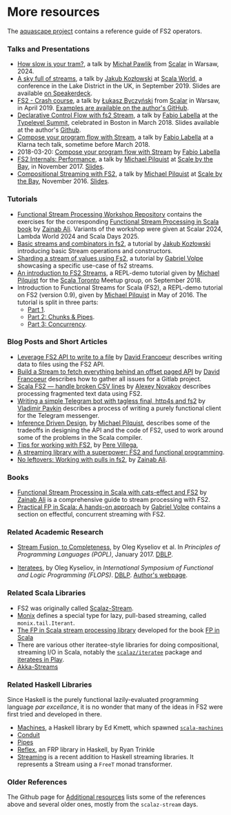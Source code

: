 # More resources

The [aquascape project](https://zainab-ali.github.io/aquascape/reference/) contains a reference guide of FS2 operators.

### Talks and Presentations

* [How slow is your tram?](https://www.youtube.com/watch?v=E-gnY0weqsk), a talk by [Michał Pawlik][majik-p] from [Scalar](https://www.scalar-conf.com/) in Warsaw, 2024.
* [A sky full of streams](https://www.youtube.com/watch?v=oluPEFlXumw), a talk by [Jakub Kozłowski][kubukoz] at [Scala World](https://scala.world), a conference in the Lake District in the UK, in September 2019. Slides are available [on Speakerdeck](https://speakerdeck.com/kubukoz/a-sky-full-of-streams).
* [FS2 - Crash course](https://www.youtube.com/watch?v=tbShO8eIXbI), a talk by [Łukasz Byczyński][lukasz-byczynski] from [Scalar](https://scalar-conf.com) in Warsaw, in April 2019. [Examples are available on the author's GitHub](https://github.com/lukaszbyczynski/scalar-fs2-cc).
* [Declarative Control Flow with fs2 Stream](https://www.youtube.com/watch?v=YSN__0VEsaw), a talk by [Fabio Labella][systemfw] at the [Typelevel Summit](https://typelevel.org/event/2018-03-summit-boston/), celebrated in Boston in March 2018. Slides available at the author's [Github](https://github.com/SystemFw/TL-Summit-Boston-2018).
* [Compose your program flow with Stream](https://www.youtube.com/watch?v=x3GLwl1FxcA), a talk by [Fabio Labella][systemfw] at a Klarna tech talk, sometime before March 2018.
* 2018-03-20: [Compose your program flow with Stream](https://www.youtube.com/watch?v=x3GLwl1FxcA) by [Fabio Labella][systemfw]
* [FS2 Internals: Performance](https://www.youtube.com/watch?v=TXxzMF14pxU), a talk by [Michael Pilquist][mpilquist] at [Scale by the Bay](http://2017.scale.bythebay.io/), in November 2017. [Slides](https://speakerdeck.com/mpilquist/fs2-internals).
* [Compositional Streaming with FS2](https://www.youtube.com/watch?v=oFk8-a1FSP0), a talk by [Michael Pilquist][mpilquist] at [Scale by the Bay](http://scala.bythebay.io/), November 2016. [Slides](https://speakerdeck.com/mpilquist/compositional-streaming-with-fs2).


### Tutorials

* [Functional Stream Processing Workshop Repository](https://github.com/zainab-ali/functional-stream-processing-workshop/tree/main) contains the exercises for the corresponding [Functional Stream Processing in Scala book](https://pureasync.gumroad.com/l/functional-stream-processing-in-scala) by [Zainab Ali][zainab-ali]. Variants of the workshop were given at Scalar 2024, Lambda World 2024 and Scala Days 2025. 
* [Basic streams and combinators in fs2](https://www.youtube.com/watch?v=TmhIabcu6Fs), a tutorial by [Jakub Kozłowski][kubukoz] introducing basic Stream operations and constructors.
* [Sharding a stream of values using Fs2](https://www.youtube.com/watch?v=FWYXqYQWAc0), a tutorial by [Gabriel Volpe][gvolpe] showcasing a specific use-case of fs2 streams.
* [An introduction to FS2 Streams](https://www.youtube.com/watch?v=B1wb4fIdtn4), a REPL-demo tutorial given by [Michael Pilquist][mpilquist] for the [Scala Toronto](https://www.meetup.com/scalator/events/254059603/) Meetup group, on September 2018.
* Introduction to Functional Streams for Scala (FS2), a REPL-demo tutorial on FS2 (version 0.9), given by [Michael Pilquist][mpilquist] in May of 2016. The tutorial is split in three parts:
  * [Part 1](https://www.youtube.com/watch?v=cahvyadYfX8).
  * [Part 2: Chunks & Pipes](https://www.youtube.com/watch?v=HM0mOu5o2uA).
  * [Part 3: Concurrency](https://www.youtube.com/watch?v=8YxcB6PIUDg).


### Blog Posts and Short Articles
* [Leverage FS2 API to write to a file](https://davidfrancoeur.com/post/file-writing-fs2/) by [David Francoeur][francoeurdavid] describes writing data to files using the FS2 API.
* [Build a Stream to fetch everything behind an offset paged API](https://davidfrancoeur.com/post/paged-api-fs2/) by [David Francoeur][francoeurdavid] describes how to gather all issues for a Gitlab project.
* [Scala FS2 — handle broken CSV lines](https://medium.com/se-notes-by-alexey-novakov/scala-fs2-handle-broken-csv-lines-8d8c4defcd88) by [Alexey Novakov][alexey_novakov] describes processing fragmented text data using FS2.
* [Writing a simple Telegram bot with tagless final, http4s and fs2](https://pavkin.ru/writing-a-simple-telegram-bot-with-tagless-final-http4s-and-fs2/) by [Vladimir Pavkin][vpavkin] describes a process of writing a purely functional client for the Telegram messenger.
* [Inference Driven Design](https://mpilquist.github.io/blog/2018/07/04/fs2/), by [Michael Pilquist][mpilquist], describes some of the tradeoffs in designing the API and the code of FS2, used to work around some of the problems in the Scala compiler.
* [Tips for working with FS2](https://underscore.io/blog/posts/2018/03/20/fs2.html), by [Pere Villega](https://github.com/pvillega),
* [A streaming library with a superpower: FS2 and functional programming](https://medium.freecodecamp.org/a-streaming-library-with-a-superpower-fs2-and-functional-programming-6f602079f70a).
* [No leftovers: Working with pulls in fs2](https://blog.kebab-ca.se/chapters/fs2/overview.html), by [Zainab Ali][zainab-ali].

### Books

* [Functional Stream Processing in Scala with cats-effect and FS2](https://pureasync.gumroad.com/l/functional-stream-processing-in-scala) by [Zainab Ali][zainab-ali] is a comprehensive guide to stream processing with FS2.
* [Practical FP in Scala: A hands-on approach](https://leanpub.com/pfp-scala) by [Gabriel Volpe][gvolpe] contains a section on effectful, concurrent streaming with FS2.

### Related Academic Research

* [Stream Fusion, to Completeness](https://arxiv.org/abs/1612.06668), by Oleg Kyseliov et al. In _Principles of Programming Languages (POPL)_, January 2017. [DBLP](https://dblp.uni-trier.de/rec/bibtex/conf/popl/KiselyovBPS17).

* [Iteratees](http://okmij.org/ftp/Haskell/Iteratee/describe.pdf), by Oleg Kyseliov, in _International Symposium of Functional and Logic Programming (FLOPS)_. [DBLP](https://dblp.uni-trier.de/rec/bibtex/conf/flops/Kiselyov12). [Author's webpage](http://okmij.org/ftp/Haskell/Iteratee/).


### Related Scala Libraries

* FS2 was originally called [Scalaz-Stream](https://github.com/scalaz/scalaz-stream).
* [Monix](https://monix.io/) defines a special type for lazy, pull-based streaming, called `monix.tail.Iterant`.
* [The FP in Scala stream processing library](https://github.com/fpinscala/fpinscala/blob/master/answers/src/main/scala/fpinscala/streamingio/StreamingIO.scala) developed for the book [FP in Scala](https://www.manning.com/books/functional-programming-in-scala)
* There are various other iteratee-style libraries for doing compositional, streaming I/O in Scala, notably the [`scalaz/iteratee`](https://github.com/scalaz/scalaz/tree/scalaz-seven/iteratee) package and [iteratees in Play](https://www.playframework.com/documentation/2.0/Iteratees).
* [Akka-Streams](https://doc.akka.io/docs/akka/2.5/stream/index.html)

### Related Haskell Libraries

Since Haskell is the purely functional lazily-evaluated programming language _par excellance_, it is no wonder that many of the ideas in FS2 were first tried and developed in there.

* [Machines](https://github.com/ekmett/machines/), a Haskell library by Ed Kmett, which spawned [`scala-machines`](https://github.com/runarorama/scala-machines)
* [Conduit](http://hackage.haskell.org/package/conduit)
* [Pipes](http://hackage.haskell.org/package/pipes)
* [Reflex](https://hackage.haskell.org/package/reflex), an FRP library in Haskell, by Ryan Trinkle
* [Streaming](http://hackage.haskell.org/package/streaming) is a recent addition to Haskell streaming libraries. It represents a Stream using a `FreeT` monad transformer.


[systemfw]: https://github.com/SystemFw
[mpilquist]: https://github.com/mpilquist
[kubukoz]: https://github.com/kubukoz
[gvolpe]: https://github.com/gvolpe
[vpavkin]: https://github.com/vpavkin
[lukasz-byczynski]: https://github.com/lukaszbyczynski
[francoeurdavid]: https://twitter.com/francoeurdavid
[alexey_novakov]: https://twitter.com/alexey_novakov
[majik-p]: https://github.com/majk-p
[zainab-ali]: https://github.com/zainab-ali

### Older References ###

The Github page for [Additional resources](https://github.com/functional-streams-for-scala/fs2/wiki/Additional-Resources) lists some of the references above and several older ones, mostly from the `scalaz-stream` days.
